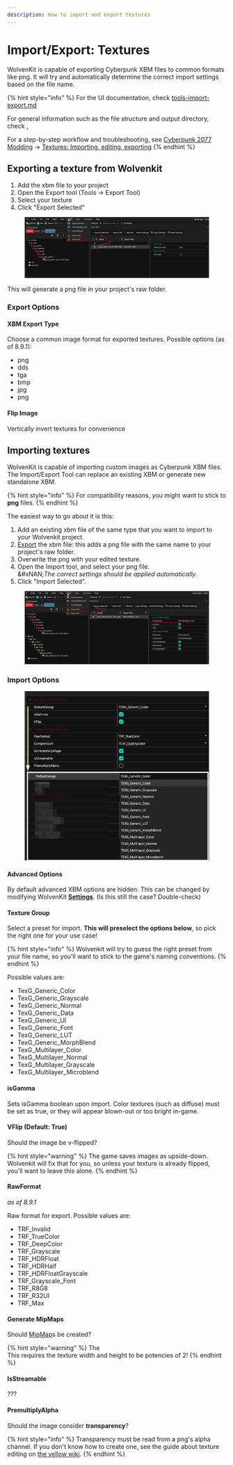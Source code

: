 ```yaml
---
description: How to import and export textures
---
```


# Import/Export: Textures

WolvenKit is capable of exporting Cyberpunk XBM files to common formats like png. It will try and automatically determine the correct import settings based on the file name.&#x20;

{% hint style="info" %}
For the UI documentation, check [tools-import-export.md](../../tools/tools-import-export.md "mention")

For general information such as the file structure and output directory, check [.](./ "mention")

For a step-by-step workflow and troubleshooting, see [Cyberpunk 2077 Modding](https://app.gitbook.com/o/-MP5ijqI11FeeX7c8-N8/s/4gzcGtLrr90pVjAWVdTc/ "mention") ->  [Textures: Importing, editing, exporting](https://app.gitbook.com/s/4gzcGtLrr90pVjAWVdTc/modding-guides/textures-and-luts/images-importing-editing-exporting "mention")
{% endhint %}

## Exporting a texture from Wolvenkit

1. Add the xbm file to your project
2. Open the Export tool (Tools -> Export Tool)
3. Select your texture
4. Click "Export Selected"

<figure><img src="../../../.gitbook/assets/images_export_selected.png" alt=""><figcaption></figcaption></figure>

This will generate a png file in your project's raw folder.

### Export Options

#### XBM Export Type

Choose a common image format for exported textures. Possible options (as of 8.9.1):

* png
* dds
* tga
* bmp
* jpg
* png

#### Flip Image

Vertically invert textures for convenience

## Importing textures

WolvenKit is capable of importing custom images as Cyberpunk XBM files. The Import/Export Tool can replace an existing XBM or generate new standalone XBM.&#x20;

{% hint style="info" %}
For compatibility reasons, you might want to stick to **png** files.
{% endhint %}

The easiest way to go about it is this:

1. Add an existing xbm file of the same type that you want to import to your Wolvenkit project.&#x20;
2. [Export](textures.md#exporting-a-texture-from-wolvenkit) the xbm file: this adds a png file with the same name to your project's raw folder.
3. Overwrite the png with your edited texture.
4. Open the Import tool, and select your png file. \
   &#xNAN;_&#x54;he correct settings should be applied automatically._&#x20;
5. Click "Import Selected".

<figure><img src="../../../.gitbook/assets/images_import_selected.png" alt=""><figcaption></figcaption></figure>

### Import Options

<figure><img src="../../../.gitbook/assets/wolvenkit_import_png.png" alt=""><figcaption></figcaption></figure>

####

#### Advanced Options

By default advanced XBM options are hidden. This can be changed by modifying WolvenKit [**Settings**](../../settings.md). (Is this still the case? Double-check)

#### Texture Group

Select a preset for import. **This will preselect the options below**, so pick  the right one for your use case!

{% hint style="info" %}
Wolvenkit will try to guess the right preset from your file name, so you'll want to stick to the game's naming conventions.
{% endhint %}

Possible values are:

* TexG\_Generic\_Color
* TexG\_Generic\_Grayscale
* TexG\_Generic\_Normal
* TexG\_Generic\_Data
* TexG\_Generic\_UI
* TexG\_Generic\_Font
* TexG\_Generic\_LUT
* TexG\_Generic\_MorphBlend
* TexG\_Multilayer\_Color
* TexG\_Multilayer\_Normal
* TexG\_Multilayer\_Grayscale
* TexG\_Multilayer\_Microblend

#### isGamma

Sets isGamma boolean upon import. Color textures (such as diffuse) must be set as true, or they will appear blown-out or too bright in-game.

#### VFlip (Default: True)

Should the image be v-flipped?

{% hint style="warning" %}
The game saves images as upside-down. Wolvenkit will fix that for you, so unless your texture is already flipped, you'll want to leave this alone.
{% endhint %}

#### RawFormat

_as of 8.9.1_

Raw format for export. Possible values are:

* TRF\_Invalid
* TRF\_TrueColor
* TRF\_DeepColor
* TRF\_Grayscale
* TRF\_HDRFloat
* TRF\_HDRHalf
* TRF\_HDRFloatGrayscale
* TRF\_Grayscale\_Font
* TRF\_R8G8
* TRF\_R32UI
* TRF\_Max

#### Generate MipMaps

Should [MipMap](https://en.wikipedia.org/wiki/Mipmap)s be created?

{% hint style="warning" %}
The \
This requires the texture width and height to be potencies of 2!
{% endhint %}

#### IsStreamable

???

#### PremultiplyAlpha

Should the image consider **transparency**?&#x20;

{% hint style="info" %}
Transparency must be read from a png's alpha channel. If you don't know how to create one, see the guide about texture editing on [the yellow wiki](https://app.gitbook.com/s/4gzcGtLrr90pVjAWVdTc/modding-guides/textures-and-luts/images-importing-editing-exporting).
{% endhint %}

